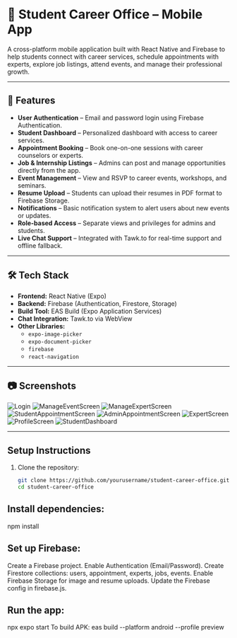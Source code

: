 # 📱 Student Career Office – Mobile App

A cross-platform mobile application built with React Native and Firebase to help students connect with career services, schedule appointments with experts, explore job listings, attend events, and manage their professional growth.

---

## 🚀 Features

- **User Authentication** – Email and password login using Firebase Authentication.
- **Student Dashboard** – Personalized dashboard with access to career services.
- **Appointment Booking** – Book one-on-one sessions with career counselors or experts.
- **Job & Internship Listings** – Admins can post and manage opportunities directly from the app.
- **Event Management** – View and RSVP to career events, workshops, and seminars.
- **Resume Upload** – Students can upload their resumes in PDF format to Firebase Storage.
- **Notifications** – Basic notification system to alert users about new events or updates.
- **Role-based Access** – Separate views and privileges for admins and students.
- **Live Chat Support** – Integrated with Tawk.to for real-time support and offline fallback.

---

## 🛠️ Tech Stack

- **Frontend:** React Native (Expo)
- **Backend:** Firebase (Authentication, Firestore, Storage)
- **Build Tool:** EAS Build (Expo Application Services)
- **Chat Integration:** Tawk.to via WebView
- **Other Libraries:** 
  - `expo-image-picker`
  - `expo-document-picker`
  - `firebase`
  - `react-navigation`

---

## 📷 Screenshots

![Login](https://github.com/user-attachments/assets/a51df429-c284-418b-9630-45993a5a3df0)
![ManageEventScreen](https://github.com/user-attachments/assets/a68b81b2-ea1d-42f4-9f02-83152df41c40)
![ManageExpertScreen](https://github.com/user-attachments/assets/7fa4a5d9-72c1-4b19-8032-38e568ddfba3)
![StudentAppointmentScreen](https://github.com/user-attachments/assets/6d43cc77-3c38-4526-9d69-cb56624efa9a)
![AdminAppointmentScreen](https://github.com/user-attachments/assets/abb23e65-5885-42c0-9185-1307e8f9f5ea)
![ExpertScreen](https://github.com/user-attachments/assets/76d8317c-3562-46da-9263-b33e06d2fdf7)
![ProfileScreen](https://github.com/user-attachments/assets/530473ba-facb-4b66-bab3-cccbd2f957e7)
![StudentDashboard](https://github.com/user-attachments/assets/f4c2aac4-cf97-4e51-b9ed-28a5fa701045)

---

##  Setup Instructions

1. Clone the repository:
   ```bash
   git clone https://github.com/yourusername/student-career-office.git
   cd student-career-office

## Install dependencies:
npm install
## Set up Firebase:
Create a Firebase project.
Enable Authentication (Email/Password).
Create Firestore collections: users, appointment, experts, jobs, events.
Enable Firebase Storage for image and resume uploads.
Update the Firebase config in firebase.js.
## Run the app:
npx expo start
To build APK:
eas build --platform android --profile preview

